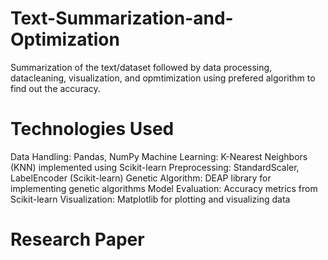 # Text-Summarization-and-Optimization
Summarization of the text/dataset followed by data processing, datacleaning, visualization, and opmtimization using prefered algorithm to find out the accuracy.
# Technologies Used
Data Handling: Pandas, NumPy
Machine Learning: K-Nearest Neighbors (KNN) implemented using Scikit-learn
Preprocessing: StandardScaler, LabelEncoder (Scikit-learn)
Genetic Algorithm: DEAP library for implementing genetic algorithms
Model Evaluation: Accuracy metrics from Scikit-learn
Visualization: Matplotlib for plotting and visualizing data
# Research Paper

